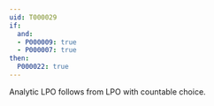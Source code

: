 ```yaml
---
uid: T000029
if:
  and:
  - P000009: true
  - P000007: true
then:
  P000022: true
---
```

Analytic LPO follows from LPO with countable choice.
